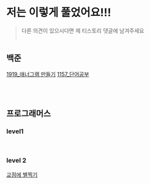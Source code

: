 # 저는 이렇게 풀었어요!!!
> 다른 의견이 있으시다면 제 티스토리 댓글에 남겨주세요<br><br>

## 백준
<a href="https://codebene.tistory.com/163">1919_애너그램 만들기</a>
<a href="https://codebene.tistory.com/165">1157_단어공부</a>

<br><br>
## 프로그래머스
### level1

<br>

### level 2
<a href="https://codebene.tistory.com/159">교점에 별찍기</a>




